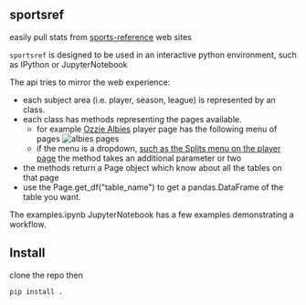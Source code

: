 ## sportsref

easily pull stats from [sports-reference](https://www.sports-reference.com) web sites

`sportsref` is designed to be used in an interactive python environment, such as IPython or JupyterNotebook

The api tries to mirror the web experience:

* each subject area (i.e. player, season, league) is represented by an class.
* each class has methods representing the pages available. 
  * for example [Ozzie Albies](https://www.baseball-reference.com/players/a/albieoz01.shtml) player page has the following menu of pages
  ![albies pages](http://imageurl)
  * if the menu is a dropdown, [such as the Splits menu on the player page]() the method takes an additional parameter or two
* the methods return a Page object which know about all the tables on that page
* use the Page.get_df("table_name") to get a pandas.DataFrame of the table you want.

The examples.ipynb JupyterNotebook has a few examples demonstrating a workflow.


## Install

clone the repo then

```python
pip install .
```



        
        
